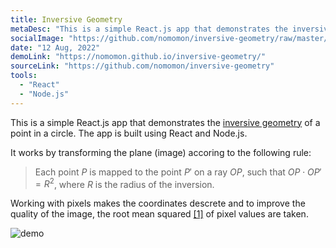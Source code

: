 ```yaml
---
title: Inversive Geometry
metaDesc: "This is a simple React.js app that demonstrates the inversive geometry of a point in a circle."
socialImage: "https://github.com/nomomon/inversive-geometry/raw/master/demo.gif"
date: "12 Aug, 2022"
demoLink: "https://nomomon.github.io/inversive-geometry/"
sourceLink: "https://github.com/nomomon/inversive-geometry"
tools:
  - "React"
  - "Node.js"
---
```


This is a simple React.js app that demonstrates the [inversive geometry](https://en.wikipedia.org/wiki/Inversive_geometry) of a point in a circle. The app is built using React and Node.js.

It works by transforming the plane (image) accoring to the following rule:

> Each point $P$ is mapped to the point $P'$ on a ray $OP$, such that $OP \cdot OP' = R^2$, where $R$ is the radius of the inversion.

Working with pixels makes the coordinates descrete and to improve the quality of the image, the root mean squared [[1]](https://www.youtube.com/watch?v=LKnqECcg6Gw&ab_channel=minutephysics) of pixel values are taken.

![demo](https://github.com/nomomon/inversive-geometry/raw/master/demo.gif)
